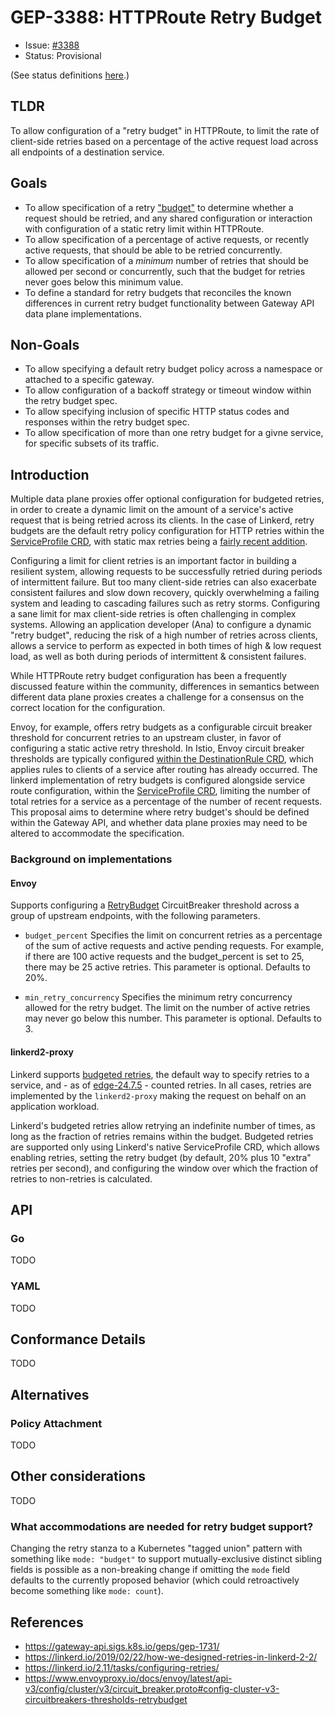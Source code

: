 # GEP-3388: HTTPRoute Retry Budget

* Issue: [#3388](https://github.com/kubernetes-sigs/gateway-api/issues/3388)
* Status: Provisional

(See status definitions [here](/geps/overview/#gep-states).)

## TLDR

To allow configuration of a "retry budget" in HTTPRoute, to limit the rate of
client-side retries based on a percentage of the active request load across all
endpoints of a destination service.

## Goals

* To allow specification of a retry
  ["budget"](https://finagle.github.io/blog/2016/02/08/retry-budgets/) to
  determine whether a request should be retried, and any shared configuration
  or interaction with configuration of a static retry limit within HTTPRoute.
* To allow specification of a percentage of active requests, or recently active
  requests, that should be able
  to be retried concurrently.
* To allow specification of a *minimum* number of retries that should be
  allowed per second or concurrently, such that the budget for retries never
  goes below this minimum value.
* To define a standard for retry budgets that reconciles the known
  differences in current retry budget functionality between Gateway API data
  plane implementations.

## Non-Goals

* To allow specifying a default retry budget policy across a namespace or attached to a specific gateway.
* To allow configuration of a backoff strategy or timeout window within the retry budget spec.
* To allow specifying inclusion of specific HTTP status codes and responses within the retry budget spec.
* To allow specification of more than one retry budget for a
  givne service, for specific subsets of its traffic.


## Introduction

Multiple data plane proxies offer optional configuration for budgeted retries,
in order to create a dynamic limit on the amount of a service's active request that is being retried across its clients. In the case of Linkerd, retry budgets
are the default retry policy configuration for HTTP retries within the [ServiceProfile CRD](https://linkerd.io/2.12/reference/service-profiles/), with static max
retries being a [fairly recent addition](https://linkerd.io/2024/08/13/announcing-linkerd-2.16/).

Configuring a limit for client retries is an important factor in building a
resilient system, allowing requests to be successfully retried during periods
of intermittent failure. But too many client-side retries can also exacerbate consistent
failures and slow down recovery, quickly overwhelming a failing
system and leading to cascading failures such as retry
storms. Configuring a sane
limit for max client-side retries is often challenging in complex
systems. Allowing an application developer (Ana) to configure a dynamic
"retry budget", reducing the risk of a high number of retries across clients,
allows a service to perform as expected in both times of high & low request
load, as well
as both during periods of intermittent & consistent failures.

While HTTPRoute retry budget configuration has been a frequently discussed
feature within the community, differences in semantics between different data
plane proxies
creates a challenge for a consensus on the correct location for the
configuration.

Envoy, for example, offers retry budgets as a configurable circuit breaker threshold
for concurrent retries to an upstream cluster, in favor of configuring a static
active retry threshold. In Istio, Envoy circuit breaker
thresholds are typically configured [within the DestinationRule
CRD](https://istio.io/latest/docs/reference/config/networking/destination-rule/#ConnectionPoolSettings-HTTPSettings),
which
applies rules to clients of a service after routing has already occurred.
The linkerd implementation of
retry budgets is configured alongside service route configuration, within the [ServiceProfile CRD](https://linkerd.io/2.12/reference/service-profiles/), limiting the number
of total retries for a service as a percentage of the number of recent requests.
This proposal aims to determine where retry budget's should be defined within the
Gateway API,
and whether data plane proxies may need to be altered to accommodate the
specification.

### Background on implementations

#### Envoy

Supports configuring a
[RetryBudget](https://www.envoyproxy.io/docs/envoy/latest/api-v3/config/cluster/v3/circuit_breaker.proto#envoy-v3-api-msg-config-cluster-v3-circuitbreakers-thresholds-retrybudget)
CircuitBreaker threshold across a group of upstream endpoints, with the following parameters.

* `budget_percent` Specifies the limit on concurrent retries as a percentage of the sum of active requests and active pending requests. For example, if there are 100 active requests and the budget_percent is set to 25, there may be 25 active retries. This parameter is optional. Defaults to 20%.

* `min_retry_concurrency` Specifies the minimum retry concurrency allowed for the retry budget. The limit on the number of active retries may never go below this number. This parameter is optional. Defaults to 3.

#### linkerd2-proxy

Linkerd supports [budgeted retries](https://linkerd.io/2.15/features/retries-and-timeouts/), the default way to specify retries to a service, and - as of [edge-24.7.5](https://github.com/linkerd/linkerd2/releases/tag/edge-24.7.5) - counted retries. In all cases, retries are implemented by the `linkerd2-proxy` making the request on behalf on an application workload.

Linkerd's budgeted retries allow retrying an indefinite number of times, as
long as the fraction of retries remains within the budget. Budgeted retries are
supported only using Linkerd's native ServiceProfile CRD, which allows enabling
retries, setting the retry budget (by default, 20% plus 10 "extra" retries per
second), and configuring the window over which the fraction of retries to
non-retries is calculated.

## API

### Go

TODO

### YAML

TODO

## Conformance Details

TODO

## Alternatives

### Policy Attachment

TODO

## Other considerations

TODO

### What accommodations are needed for retry budget support?

Changing the retry stanza to a Kubernetes "tagged union" pattern with something like `mode: "budget"` to support mutually-exclusive distinct sibling fields is possible as a non-breaking change if omitting the `mode` field defaults to the currently proposed behavior (which could retroactively become something like `mode: count`).

## References

* <https://gateway-api.sigs.k8s.io/geps/gep-1731/>
* <https://linkerd.io/2019/02/22/how-we-designed-retries-in-linkerd-2-2/>
* <https://linkerd.io/2.11/tasks/configuring-retries/>
* <https://www.envoyproxy.io/docs/envoy/latest/api-v3/config/cluster/v3/circuit_breaker.proto#config-cluster-v3-circuitbreakers-thresholds-retrybudget>

